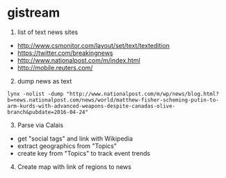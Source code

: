 # gistream

1. list of text news sites
 * http://www.csmonitor.com/layout/set/text/textedition
 * https://twitter.com/breakingnews
 * http://www.nationalpost.com/m/index.html
 * http://mobile.reuters.com/


2. dump news as text

```
lynx -nolist -dump "http://www.nationalpost.com/m/wp/news/blog.html?b=news.nationalpost.com/news/world/matthew-fisher-scheming-putin-to-arm-kurds-with-advanced-weapons-despite-canadas-olive-branch&pubdate=2016-04-24"
```

3. Parse via Calais
 * get "social tags" and link with Wikipedia
 * extract geographics from "Topics"
 * create key from "Topics" to track event trends

4. Create map with link of regions to news
